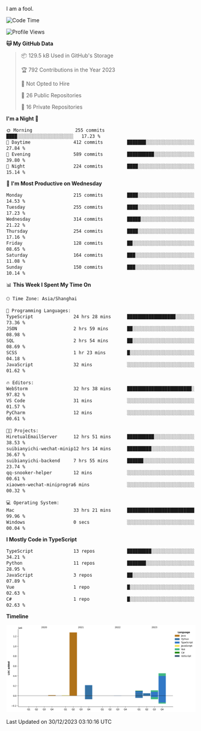 I am a fool.

<!--START_SECTION:waka-->
![Code Time](http://img.shields.io/badge/Code%20Time-1%2C034%20hrs%2040%20mins-blue)

![Profile Views](http://img.shields.io/badge/Profile%20Views-1-blue)

**🐱 My GitHub Data** 

> 📦 129.5 kB Used in GitHub's Storage 
 > 
> 🏆 792 Contributions in the Year 2023
 > 
> 🚫 Not Opted to Hire
 > 
> 📜 26 Public Repositories 
 > 
> 🔑 16 Private Repositories 
 > 
**I'm a Night 🦉** 

```text
🌞 Morning                255 commits         ████░░░░░░░░░░░░░░░░░░░░░   17.23 % 
🌆 Daytime                412 commits         ███████░░░░░░░░░░░░░░░░░░   27.84 % 
🌃 Evening                589 commits         ██████████░░░░░░░░░░░░░░░   39.80 % 
🌙 Night                  224 commits         ████░░░░░░░░░░░░░░░░░░░░░   15.14 % 
```
📅 **I'm Most Productive on Wednesday** 

```text
Monday                   215 commits         ████░░░░░░░░░░░░░░░░░░░░░   14.53 % 
Tuesday                  255 commits         ████░░░░░░░░░░░░░░░░░░░░░   17.23 % 
Wednesday                314 commits         █████░░░░░░░░░░░░░░░░░░░░   21.22 % 
Thursday                 254 commits         ████░░░░░░░░░░░░░░░░░░░░░   17.16 % 
Friday                   128 commits         ██░░░░░░░░░░░░░░░░░░░░░░░   08.65 % 
Saturday                 164 commits         ███░░░░░░░░░░░░░░░░░░░░░░   11.08 % 
Sunday                   150 commits         ███░░░░░░░░░░░░░░░░░░░░░░   10.14 % 
```


📊 **This Week I Spent My Time On** 

```text
🕑︎ Time Zone: Asia/Shanghai

💬 Programming Languages: 
TypeScript               24 hrs 28 mins      ██████████████████░░░░░░░   73.36 % 
JSON                     2 hrs 59 mins       ██░░░░░░░░░░░░░░░░░░░░░░░   08.98 % 
SQL                      2 hrs 54 mins       ██░░░░░░░░░░░░░░░░░░░░░░░   08.69 % 
SCSS                     1 hr 23 mins        █░░░░░░░░░░░░░░░░░░░░░░░░   04.18 % 
JavaScript               32 mins             ░░░░░░░░░░░░░░░░░░░░░░░░░   01.62 % 

🔥 Editors: 
WebStorm                 32 hrs 38 mins      ████████████████████████░   97.82 % 
VS Code                  31 mins             ░░░░░░░░░░░░░░░░░░░░░░░░░   01.57 % 
PyCharm                  12 mins             ░░░░░░░░░░░░░░░░░░░░░░░░░   00.61 % 

🐱‍💻 Projects: 
HiretualEmailServer      12 hrs 51 mins      ██████████░░░░░░░░░░░░░░░   38.53 % 
suibianyichi-wechat-minip12 hrs 14 mins      █████████░░░░░░░░░░░░░░░░   36.67 % 
suibianyichi-backend     7 hrs 55 mins       ██████░░░░░░░░░░░░░░░░░░░   23.74 % 
qq-snooker-helper        12 mins             ░░░░░░░░░░░░░░░░░░░░░░░░░   00.61 % 
xiaowen-wechat-miniprogra6 mins              ░░░░░░░░░░░░░░░░░░░░░░░░░   00.32 % 

💻 Operating System: 
Mac                      33 hrs 21 mins      █████████████████████████   99.96 % 
Windows                  0 secs              ░░░░░░░░░░░░░░░░░░░░░░░░░   00.04 % 
```

**I Mostly Code in TypeScript** 

```text
TypeScript               13 repos            █████████░░░░░░░░░░░░░░░░   34.21 % 
Python                   11 repos            ███████░░░░░░░░░░░░░░░░░░   28.95 % 
JavaScript               3 repos             ██░░░░░░░░░░░░░░░░░░░░░░░   07.89 % 
Vue                      1 repo              █░░░░░░░░░░░░░░░░░░░░░░░░   02.63 % 
C#                       1 repo              █░░░░░░░░░░░░░░░░░░░░░░░░   02.63 % 
```



**Timeline**

![Lines of Code chart](https://raw.githubusercontent.com/VeejaLiu/VeejaLiu/master/assets/bar_graph.png)


 Last Updated on 30/12/2023 03:10:16 UTC
<!--END_SECTION:waka-->
